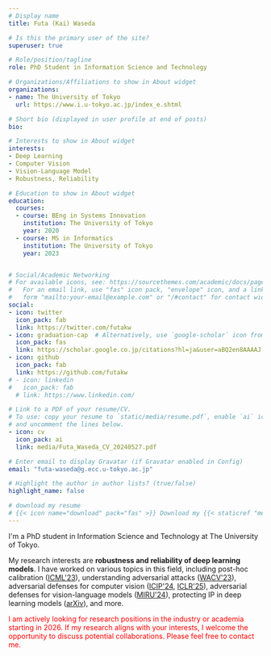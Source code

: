 ```yaml
---
# Display name
title: Futa (Kai) Waseda

# Is this the primary user of the site?
superuser: true

# Role/position/tagline
role: PhD Student in Information Science and Technology

# Organizations/Affiliations to show in About widget
organizations:
- name: The University of Tokyo
  url: https://www.i.u-tokyo.ac.jp/index_e.shtml

# Short bio (displayed in user profile at end of posts)
bio: 

# Interests to show in About widget
interests:
- Deep Learning
- Computer Vision
- Vision-Language Model
- Robustness, Reliability

# Education to show in About widget
education:
  courses:
  - course: BEng in Systems Innovation
    institution: The University of Tokyo
    year: 2020
  - course: MS in Informatics
    institution: The University of Tokyo
    year: 2023


# Social/Academic Networking
# For available icons, see: https://sourcethemes.com/academic/docs/page-builder/#icons
#   For an email link, use "fas" icon pack, "envelope" icon, and a link in the
#   form "mailto:your-email@example.com" or "/#contact" for contact widget.
social:
- icon: twitter
  icon_pack: fab
  link: https://twitter.com/futakw
- icon: graduation-cap  # Alternatively, use `google-scholar` icon from `ai` icon pack
  icon_pack: fas
  link: https://scholar.google.co.jp/citations?hl=ja&user=aBQ2en8AAAAJ
- icon: github
  icon_pack: fab
  link: https://github.com/futakw
# - icon: linkedin
#   icon_pack: fab
  # link: https://www.linkedin.com/

# Link to a PDF of your resume/CV.
# To use: copy your resume to `static/media/resume.pdf`, enable `ai` icons in `params.toml`, 
# and uncomment the lines below.
- icon: cv
  icon_pack: ai
  link: media/Futa_Waseda_CV_20240527.pdf

# Enter email to display Gravatar (if Gravatar enabled in Config)
email: "futa-waseda@g.ecc.u-tokyo.ac.jp"

# Highlight the author in author lists? (true/false)
highlight_name: false

# download my resume
# {{< icon name="download" pack="fas" >}} Download my {{< staticref "media/demo_resume.pdf" "newtab" >}}resumé{{< /staticref >}}.
---
```


I'm a PhD student in Information Science and Technology at The University of Tokyo.

My research interests are **robustness and reliability of deep learning models**. 
I have worked on various topics in this field, including post-hoc calibration ([ICML'23](https://arxiv.org/pdf/2302.05118)), understanding adversarial attacks ([WACV'23](https://arxiv.org/abs/2112.14337)), adversarial defenses for computer vision ([ICIP'24](https://arxiv.org/abs/2309.15519), [ICLR'25](https://arxiv.org/abs/2402.14648)), adversarial defenses for vision-language models ([MIRU'24](https://arxiv.org/abs/2405.18770)), protecting IP in deep learning models ([arXiv](https://arxiv.org/abs/2410.08604)), and more.

<span style="color:red">
I am actively looking for research positions in the industry or academia starting in 2026. If my research aligns with your interests, I welcome the opportunity to discuss potential collaborations. Please feel free to contact me.
</span>